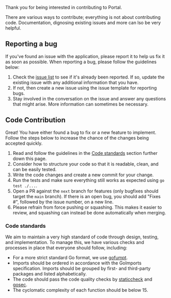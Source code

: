 Thank you for being interested in contributing to Portal.

There are various ways to contribute; everything is not about contributing code. Documentation, dignosing existing issues and more can lso be very helpful.

## Reporting a bug

If you've found an issue with the application, please report it to help us fix it as soon as possible.
When reporting a bug, please follow the guidelines below:

1. Check the [issue list](https://github.com/rymdport/portal/issues) to see if it's already been reported. If so, update the existing issue with any additional information that you have.
2. If not, then create a new issue using the issue template for reporting bugs.
3. Stay involved in the conversation on the issue and answer any questions that might arise. More information can sometimes be necessary.

## Code Contribution

Great! You have either found a bug to fix or a new feature to implement.
Follow the steps below to increase the chance of the changes being accepted quickly.

1. Read and follow the guidelines in the [Code standards](#Code-standards) section further down this page.
2. Consider how to structure your code so that it is readable, clean, and can be easily tested.
4. Write the code changes and create a new commit for your change.
5. Run the tests and make sure everything still works as expected using `go test ./...`.
6. Open a PR against the `next` branch for features (only bugfixes should target the `main` branch). If there is an open bug, you should add "Fixes #", followed by the issue number, on a new line.
7. Please refrain from force pushing or squashing. This makes it easier to review, and squashing can instead be done automatically when merging.

### Code standards

We aim to maintain a very high standard of code through design, testing, and implementation.
To manage this, we have various checks and processes in place that everyone should follow, including:

- For a more strict standard Go format, we use [gofumpt](https://github.com/mvdan/gofumpt).
- Imports should be ordered in accordance with the GoImports specification. Imports should be grouped by first- and third-party packages and listed alphabetically.
- The code should pass the code quality checks by [staticcheck](https://staticcheck.io/) and [gosec](https://github.com/securego/gosec).
- The cyclomatic complexity of each function should be below 15. 
